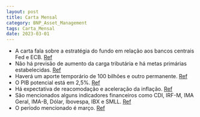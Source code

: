 ```yaml
---
layout: post
title: Carta Mensal
category: BNP_Asset_Management
tags: Carta_Mensal
date: 2023-03-01
---
```


- A carta fala sobre a estratégia do fundo em relação aos bancos centrais Fed e ECB.
<a href="#" onclick="search_on_pdf('FedECB      Sem aumento de cargaMetas Primario100 bi temporario100 bi permamentePIB Potencia')">Ref</a>
- Não há previsão de aumento da carga tributária e há metas primárias estabelecidas.
<a href="#" onclick="search_on_pdf('FedECB      Sem aumento de cargaMetas Primario100 bi temporario100 bi permamentePIB Potencia')">Ref</a>
- Haverá um aporte temporário de 100 bilhões e outro permanente.
<a href="#" onclick="search_on_pdf('FedECB      Sem aumento de cargaMetas Primario100 bi temporario100 bi permamentePIB Potencia')">Ref</a>
- O PIB potencial está em 2,5%.
<a href="#" onclick="search_on_pdf('FedECB      Sem aumento de cargaMetas Primario100 bi temporario100 bi permamentePIB Potencia')">Ref</a>
- Há expectativa de reacomodação e aceleração da inflação.
<a href="#" onclick="search_on_pdf('FedECB      Sem aumento de cargaMetas Primario100 bi temporario100 bi permamentePIB Potencia')">Ref</a>
- São mencionados alguns indicadores financeiros como CDI, IRF-M, IMA Geral, IMA-B, Dólar, Ibovespa, IBX e SMLL.
<a href="#" onclick="search_on_pdf('CDI IRF-M IMA Geral IMA-B Dólar Ibovespa IBX SMLL Março')">Ref</a>
- O período mencionado é março.
<a href="#" onclick="search_on_pdf('CDI IRF-M IMA Geral IMA-B Dólar Ibovespa IBX SMLL Março')">Ref</a>
